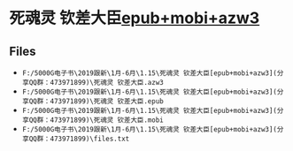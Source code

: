 # 死魂灵 钦差大臣[epub+mobi+azw3](分享QQ群：473971899)

## Files

- `F:/5000G电子书\2019跟新\1月-6月\1.15\死魂灵 钦差大臣[epub+mobi+azw3](分享QQ群：473971899)\死魂灵 钦差大臣.azw3`
- `F:/5000G电子书\2019跟新\1月-6月\1.15\死魂灵 钦差大臣[epub+mobi+azw3](分享QQ群：473971899)\死魂灵 钦差大臣.epub`
- `F:/5000G电子书\2019跟新\1月-6月\1.15\死魂灵 钦差大臣[epub+mobi+azw3](分享QQ群：473971899)\死魂灵 钦差大臣.mobi`
- `F:/5000G电子书\2019跟新\1月-6月\1.15\死魂灵 钦差大臣[epub+mobi+azw3](分享QQ群：473971899)\files.txt`
